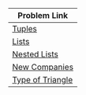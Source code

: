 | Problem Link |
| ------------------|
|[Tuples](https://www.hackerrank.com/challenges/python-tuples/problem?isFullScreen=true)|
|[Lists](https://www.hackerrank.com/challenges/python-lists/problem?isFullScreen=true)|
|[Nested Lists](https://www.hackerrank.com/challenges/nested-list/problem?isFullScreen=true)|
|[New Companies](https://www.hackerrank.com/challenges/the-company/problem?isFullScreen=true)|
|[Type of Triangle](https://www.hackerrank.com/challenges/what-type-of-triangle/problem?isFullScreen=true)|

